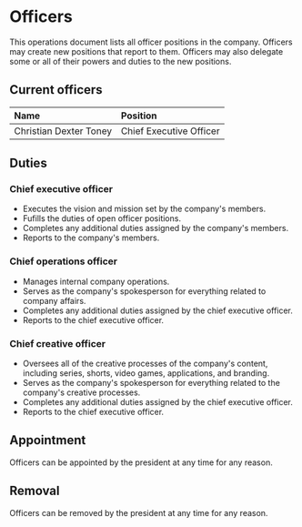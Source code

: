 # Officers
This operations document lists all officer positions in the company. Officers may create new positions that report to them. Officers may also delegate some or all of their powers and duties to the new positions. 

## Current officers
| Name | Position |
| :- | :- |
| Christian Dexter Toney | Chief Executive Officer |

## Duties
### Chief executive officer
* Executes the vision and mission set by the company's members.
* Fufills the duties of open officer positions.
* Completes any additional duties assigned by the company's members.
* Reports to the company's members.

### Chief operations officer
* Manages internal company operations.
* Serves as the company's spokesperson for everything related to company affairs.
* Completes any additional duties assigned by the chief executive officer.
* Reports to the chief executive officer.

### Chief creative officer
* Oversees all of the creative processes of the company's content, including series, shorts, video games, applications, and branding.
* Serves as the company's spokesperson for everything related to the company's creative processes.
* Completes any additional duties assigned by the chief executive officer.
* Reports to the chief executive officer.

## Appointment
Officers can be appointed by the president at any time for any reason.

## Removal
Officers can be removed by the president at any time for any reason.
